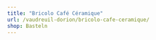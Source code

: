 ```yaml
---
title: "Bricolo Café Céramique"
url: /vaudreuil-dorion/bricolo-cafe-ceramique/
shop: Basteln
---
```

